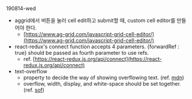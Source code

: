 190814-wed

- aggrid에서 버튼을 눌러 cell edit하고 submit할 때, custom cell editor를 만들어야 한다.
    - [https://www.ag-grid.com/javascript-grid-cell-editor/](https://www.ag-grid.com/javascript-grid-cell-editor/)
- react-redux's connect function accepts 4 parameters. {forwardRef : true} should be passed as fourth parameter to use refs.
    - ref. [https://react-redux.js.org/api/connect](https://react-redux.js.org/api/connect)
- text-overflow
    - property to decide the way of showing overflowing text. (ref. [mdn]([https://developer.mozilla.org/en-US/docs/Web/CSS/text-overflow](https://developer.mozilla.org/en-US/docs/Web/CSS/text-overflow)))
    - overflow, width, display, and white-space should be set together. (ref. [sof]([https://stackoverflow.com/questions/7993067/text-overflow-ellipsis-not-working](https://stackoverflow.com/questions/7993067/text-overflow-ellipsis-not-working)))